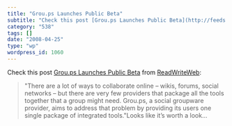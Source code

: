 ```yaml
---
title: "Grou.ps Launches Public Beta"
subtitle: "Check this post [Grou.ps Launches Public Beta](http://feeds.feedburner.com/~r/readwriteweb/~3/276267..."
category: "538"
tags: []
date: "2008-04-25"
type: "wp"
wordpress_id: 1060
---
```

Check this post [Grou.ps Launches Public Beta](http://feeds.feedburner.com/~r/readwriteweb/~3/276267940/groups_launches_public_beta.php) from [ReadWriteWeb](http://www.readwriteweb.com/rss.xml):
> "There are a lot of ways to collaborate online – wikis, forums, social networks – but there are very few providers that package all the tools together that a group might need. Grou.ps, a social groupware provider, aims to address that problem by providing its users one single package of integrated tools."Looks like it’s worth a look…